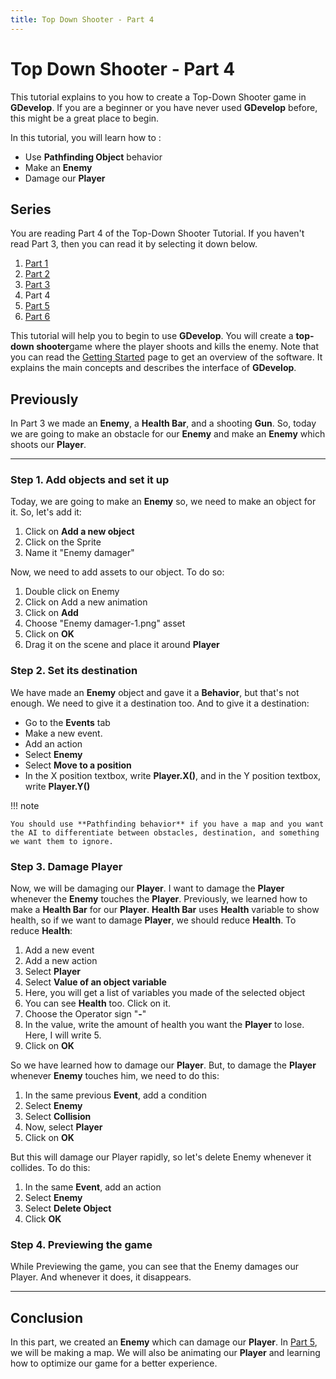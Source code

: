 ```yaml
---
title: Top Down Shooter - Part 4
---
```

# Top Down Shooter - Part 4

This tutorial explains to you how to create a Top-Down Shooter game in **GDevelop**. If you are a beginner or you have never used **GDevelop** before, this might be a great place to begin.

In this tutorial, you will learn how to :

- Use **Pathfinding Object** behavior
- Make an **Enemy**
- Damage our **Player**

## Series

You are reading Part 4 of the Top-Down Shooter Tutorial. If you haven't read Part 3, then you can read it by selecting it down below.

1. [Part 1](/gdevelop5/tutorials/topdown-shooter)
2. [Part 2](/gdevelop5/tutorials/topdown-shooter/topdown-shooterPart2)
3. [Part 3](/gdevelop5/tutorials/topdown-shooter/topdown-shooterPart3)
4. Part 4
5. [Part 5](/gdevelop5/tutorials/topdown-shooter/topdown-shooterPart5)
6. [Part 6](/gdevelop5/tutorials/topdown-shooter/topdown-shooterPart6)

This tutorial will help you to begin to use **GDevelop**. You will create a **top-down shooter**game where the player shoots and kills the enemy. Note that you can read the [Getting Started](/gdevelop5/getting_started/) page to get an overview of the software. It explains the main concepts and describes the interface of **GDevelop**.

## Previously

In Part 3 we made an **Enemy**, a **Health Bar**, and a shooting **Gun**. So, today we are going to make an obstacle for our **Enemy** and make an **Enemy** which shoots our **Player**.

---

### Step 1. Add objects and set it up

Today, we are going to make an **Enemy** so, we need to make an object for it. So, let's add it:

1. Click on **Add a new object**
2. Click on the Sprite
3. Name it "Enemy damager"

Now, we need to add assets to our object. To do so:

1. Double click on Enemy
2. Click on Add a new animation
3. Click on **Add**
4. Choose "Enemy damager-1.png" asset
5. Click on **OK**
6. Drag it on the scene and place it around **Player**

### Step 2. Set its destination

We have made an **Enemy** object and gave it a **Behavior**, but that's not enough. We need to give it a destination too. And to give it a destination:

- Go to the **Events** tab
- Make a new event.
- Add an action
- Select **Enemy**
- Select **Move to a position**
- In the X position textbox, write **Player.X()**, and in the Y position textbox, write **Player.Y()**

!!! note

    You should use **Pathfinding behavior** if you have a map and you want the AI to differentiate between obstacles, destination, and something we want them to ignore.

### Step 3. Damage Player

Now, we will be damaging our **Player**. I want to damage the **Player** whenever the **Enemy** touches the **Player**. Previously, we learned how to make a **Health Bar** for our **Player**. **Health Bar** uses **Health** variable to show health, so if we want to damage **Player**, we should reduce **Health**. To reduce **Health**:

1. Add a new event
2. Add a new action
3. Select **Player**
4. Select **Value of an object variable**
5. Here, you will get a list of variables you made of the selected object
6. You can see **Health** too. Click on it.
7. Choose the Operator sign "**-**"
8. In the value, write the amount of health you want the **Player** to lose. Here, I will write 5.
9. Click on **OK**

So we have learned how to damage our **Player**. But, to damage the **Player** whenever **Enemy** touches him, we need to do this:

1. In the same previous **Event**, add a condition
2. Select **Enemy**
3. Select **Collision**
4. Now, select **Player**
5. Click on **OK**

But this will damage our Player rapidly, so let's delete Enemy whenever it collides. To do this:

1. In the same **Event**, add an action
2. Select **Enemy**
3. Select **Delete Object**
4. Click **OK**

### Step 4. Previewing the game

While Previewing the game, you can see that the Enemy damages our Player. And whenever it does, it disappears.

---

## Conclusion

In this part, we created an **Enemy** which can damage our **Player**. In [Part 5](/gdevelop5/tutorials/topdown-shooter/topdown-shooterPart5), we will be making a map. We will also be animating our **Player** and learning how to optimize our game for a better experience.
